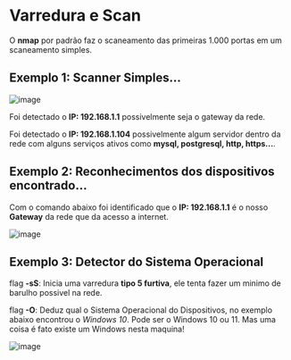 # Varredura e Scan

O **nmap** por padrão faz o scaneamento das primeiras 1.000 portas em um scaneamento simples.

## Exemplo 1: Scanner Simples...

![image](https://user-images.githubusercontent.com/33209944/210169875-a9af7ef6-47bd-45c1-8771-bff63743c522.png)

Foi detectado o **IP: 192.168.1.1** possivelmente seja o gateway da rede.

Foi detectado o **IP: 192.168.1.104** possivelmente algum servidor dentro da rede com alguns serviços ativos como **mysql, postgresql, http, https...**.

## Exemplo 2: Reconhecimentos dos dispositivos encontrado...

Com o comando abaixo foi identificado que o **IP: 192.168.1.1** é o nosso **Gateway** da rede que da acesso a internet.

![image](https://user-images.githubusercontent.com/33209944/210170189-6b091890-fe52-4288-8245-9afacdb870fe.png)

## Exemplo 3: Detector do Sistema Operacional

flag **-sS**: Inicia uma varredura **tipo 5 furtiva**, ele tenta fazer um minimo de barulho possivel na rede.

flag **-O**: Deduz qual o Sistema Operacional do Dispositivos, no exemplo abaixo encontrou o *Windows 10*. Pode ser o Windows 10 ou 11. Mas uma coisa é fato existe um Windows nesta maquina!

![image](https://user-images.githubusercontent.com/33209944/210172369-38790a8d-ee91-430a-83c7-43e2bfe53e43.png)



